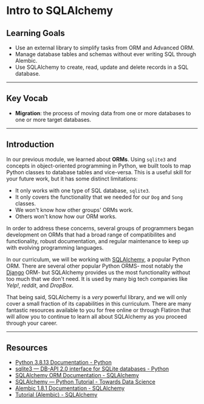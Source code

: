 # Intro to SQLAlchemy

## Learning Goals

- Use an external library to simplify tasks from ORM and Advanced ORM.
- Manage database tables and schemas without ever writing SQL through Alembic.
- Use SQLAlchemy to create, read, update and delete records in a SQL database.

***

## Key Vocab

- **Migration**: the process of moving data from one or more databases to one
  or more target databases.

***

## Introduction

In our previous module, we learned about **ORMs**. Using `sqlite3` and concepts
in object-oriented programming in Python, we built tools to map Python classes
to database tables and vice-versa. This is a useful skill for your future work,
but it has some distinct limitations:

- It only works with one type of SQL database, `sqlite3`.
- It only covers the functionality that we needed for our `Dog` and `Song`
  classes.
- We won't know how other groups' ORMs work.
- Others won't know how our ORM works.

In order to address these concerns, several groups of programmers began
development on ORMs that had a broad range of compatibilites and functionality,
robust documentation, and regular maintenance to keep up with evolving
programming languages.

In our curriculum, we will be working with
[SQLAlchemy](https://www.sqlalchemy.org/), a popular Python ORM. There are
several other popular Python ORMS- most notably the
[Django](https://www.djangoproject.com/) ORM- but SQLAlchemy provides us the
most functionality without too much that we don't need. It is used by many big
tech companies like _Yelp!_, _reddit_, and _DropBox_.

That being said, SQLAlchemy is a _very_ powerful library, and we will only
cover a small fraction of its capabilities in this curriculum. There are many
fantastic resources available to you for free online or through Flatiron that
will allow you to continue to learn all about SQLAlchemy as you proceed through
your career.

***

## Resources

- [Python 3.8.13 Documentation - Python](https://docs.python.org/3.8/)
- [sqlite3 — DB-API 2.0 interface for SQLite databases - Python](https://docs.python.org/3/library/sqlite3.html)
- [SQLAlchemy ORM Documentation - SQLAlchemy](https://docs.sqlalchemy.org/en/14/orm/)
- [SQLAlchemy — Python Tutorial - Towards Data Science](https://towardsdatascience.com/sqlalchemy-python-tutorial-79a577141a91)
- [Alembic 1.8.1 Documentation - SQLAlchemy](https://alembic.sqlalchemy.org/en/latest/)
- [Tutorial (Alembic) - SQLAlchemy](https://alembic.sqlalchemy.org/en/latest/tutorial.html)
